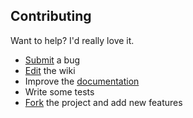 ## Contributing
Want to help? I'd really love it.
* [Submit](https://github.com/gehrhorn/nessus-analyzer/issues) a bug
* [Edit](https://github.com/gehrhorn/nessus-analyzer/wiki/_pages) the wiki
* Improve the [documentation](https://github.com/gehrhorn/nessus-analyzer/blob/master/README.md)
* Write some tests
* [Fork](https://github.com/gehrhorn/nessus-analyzer/fork) the project and add new features
